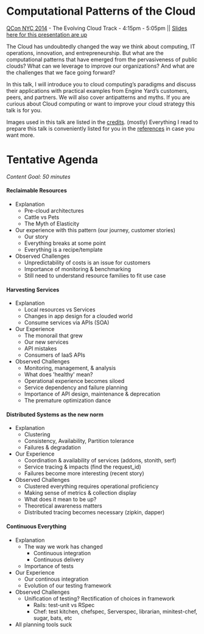 # Computational Patterns of the Cloud
[QCon NYC 2014](https://qconnewyork.com/presentation/computational-patterns-cloud) - The Evolving Cloud Track - 4:15pm - 5:05pm ||
[Slides here for this presentation are up](https://speakerdeck.com/randommood/computational-patterns-of-the-cloud-qccon-nyc-2014)


The Cloud has undoubtedly changed the way we think about computing, IT operations, innovation, and entrepreneurship. But what are the computational patterns that have emerged from the pervasiveness of public clouds? What can we leverage to improve our organizations? And what are the challenges that we face going forward?

In this talk, I will introduce you to cloud computing’s paradigms and discuss their applications with practical examples from Engine Yard’s customers, peers, and partners. We will also cover antipatterns and myths. If you are curious about Cloud computing or want to improve your cloud strategy this talk is for you.

Images used in this talk are listed in the [credits](credits.md). (mostly) Everything I read to prepare this talk is conveniently listed for you in the [references](references.md) in case you want more.

# Tentative Agenda
*Content Goal: 50 minutes*

#### Reclaimable Resources
* Explanation
  * Pre-cloud architectures
  * Cattle vs Pets
  * The Myth of Elasticity
* Our experience with this pattern (our journey, customer stories)
  * Our story
  * Everything breaks at some point
  * Everything is a recipe/template
* Observed Challenges
  * Unpredictability of costs is an issue for customers
  * Importance of monitoring & benchmarking
  * Still need to understand resource families to fit use case

#### Harvesting Services
* Explanation
  * Local resources vs Services
  * Changes in app design for a clouded world
  * Consume services via APIs (SOA)
* Our Experience
  * The monorail that grew
  * Our new services
  * API mistakes
  * Consumers of IaaS APIs
* Observed Challenges
  * Monitoring, management, & analysis
  * What does 'healthy' mean?
  * Operational experience becomes siloed
  * Service dependency and failure planning
  * Importance of API design, maintenance & deprecation
  * The premature optimization dance

#### Distributed Systems as the new norm
* Explanation
  * Clustering
  * Consistency, Availability, Partition tolerance
  * Failures & degradation
* Our Experience
  * Coordination & availability of services (addons, stonith, serf)
  * Service tracing & impacts (find the request_id)
  * Failures become more interesting (recent story)
* Observed Challenges
  * Clustered everything requires operational proficiency
  * Making sense of metrics & collection display
  * What does it mean to be up?
  * Theoretical awareness matters
  * Distributed tracing becomes necessary (zipkin, dapper)

#### Continuous Everything
* Explanation
  * The way we work has changed
    * Continuous integration
    * Continuous delivery
  * Importance of tests
* Our Experience
  * Our continous integration
  * Evolution of our testing framework
* Observed Challenges
  * Unification of testing? Rectification of choices in framework
    * Rails: test-unit vs RSpec
    * Chef: test kitchen, chefspec, Serverspec, librarian, minitest-chef, sugar, bats, etc
* All planning tools suck
